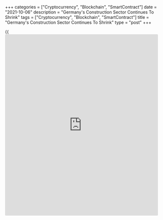 +++
categories = ["Cryptocurrency", "Blockchain", "SmartContract"]
date = "2021-10-06"
description = "Germany's Construction Sector Continues To Shrink"
tags = ["Cryptocurrency", "Blockchain", "SmartContract"]
title = "Germany's Construction Sector Continues To Shrink"
type = "post"
+++

{{<iframe id="large-banner" src="https://www.bounty.group/#slide=17.0" width="100%" height="600" scrolling="no" style="border: 0px solid rgb(216, 221, 230); border-radius: 3px;">}}

Germany's construction sector continued to contract in September with
supply bottlenecks, capacity constraints and strong price pressures
acting as headwinds to activity and new orders, survey data from IHS
Markit showed on Wednesday.

The construction Purchasing Managers' Index rose to 47.1 in September
from 44.6 in August. However, a reading below 50.0 indicates expansion.

The weakest-performing area of construction activity in September was
civil engineering. By contrast, the downturn in commercial activity
eased noticeably to the weakest since March, while work on residential
projects moved closer to stabilization.

Inflows of new orders in the construction sector remained subdued in
September.

Employment rose for the first time eight months, while the rate of input
cost inflation retreated to a six-month low amid fewer reports of supply
delays.

There was further strong upward pressure on rates charged by sub-
contractors, which rose to the greatest extent in the series [history](https://www.fixpro.org/post/chargeless-historical-data-api-backtesting/)
since 1999.

Looking ahead, German constructors on balance maintained a slightly
negative outlook for activity over the coming year.

For comments and feedback [contact](https://www.playgroundfx.com/contact/): editorial@rtt[news](https://www.letsplayfx.com/blog/forex-news-website/).com

[Economic News][1]

 **What parts of the world are seeing the best (and worst) economic
performances lately? Click[here][2] to check out our [Econ Scorecard][2]
and find out! See up-to-the-moment [ranking](https://www.playgroundfx.com/blog/crypto-exchange-ranking/)s for the best and worst
performers in [GDP][3], [unemployment rate][4], [inflation][5] and much
more.**

   1. www.rtt[news](https://www.letsplayfx.com/blog/forex-news-website/).com/Content/EconomicNews.aspx
   2. www.rtt[news](https://www.letsplayfx.com/blog/forex-news-website/).com/economic-scorecard/world-rank/PPI/highest-performance.aspx
   3. www.rtt[news](https://www.letsplayfx.com/blog/forex-news-website/).com/economic-scorecard/world-rank/GDP/highest-performance.aspx
   4. www.rtt[news](https://www.letsplayfx.com/blog/forex-news-website/).com/economic-scorecard/world-rank/unemployment-rate/lowest-performance.aspx
   5. www.rtt[news](https://www.letsplayfx.com/blog/forex-news-website/).com/economic-scorecard/world-rank/CPI/highest-performance.aspx